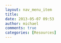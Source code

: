 ```yaml
---
layout: nav_menu_item
title: 
date: 2013-05-07 09:53
author: michael
comments: true
categories: [Resources]
---
```

 

